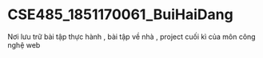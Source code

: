 # CSE485_1851170061_BuiHaiDang
Nơi lưu trữ bài tập thực hành , bài tập về nhà , project cuối kì của môn công nghệ web

